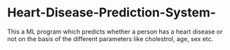# Heart-Disease-Prediction-System-
This a ML program which predicts whether a person has a heart disease or not on the basis of the different parameters like cholestrol, age, sex etc.
